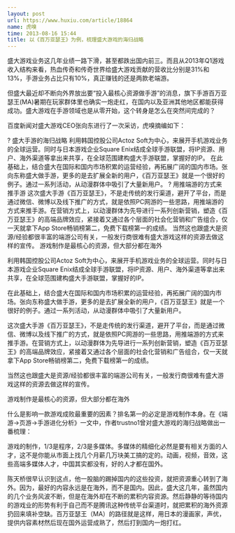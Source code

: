 ```yaml
---
layout: post
url: https://www.huxiu.com/article/18864
name: 虎嗅
time: 2013-08-16 15:44
title: 以《百万亚瑟王》为例，梳理盛大游戏的海归战略
---
```

盛大游戏业务这几年业绩一路下滑，甚至都跌出国内前三。而且从2013年Q1游戏收入结构来看，热血传奇和传奇世界给盛大游戏贡献的营收比分别是31%和13%，手游业务占比只有10%，真正赚钱的还是两款老端游。

但盛大最近却不断向外界放出要“投入最核心资源做手游”的消息，旗下手游百万亚瑟王(MA)暑期在玩家群体里也确实一炮走红，在国内以及亚洲其他地区都能获得成功。盛大游戏在手游领域也是从零开始，这个转身是怎么在突然间完成的？

百度新闻对盛大游戏CEO张向东进行了一次采访，虎嗅摘编如下：

? 盛大手游的海归战略 利用韩国控股公司Actoz Soft为中心，来展开手机游戏业务的全球运营。同时与日本游戏企业Square Enix结成全球手游联盟，将IP资源、用户、海外渠道等拿出来共享，在全球范围建构盛大手游联盟，掌握好的IP。 在此基础上，结合盛大在国际和国内市场积累的运营经验，再拓展广阔的国内市场。张向东称盛大做手游，更多的是去扩展全新的用户，《百万亚瑟王》就是一个很好的例子。通过一系列活动，从动漫群体中吸引了大量新用户。 ? 用推端游的方式来推手游 这次盛大手游《百万亚瑟王》，不是走传统的发行渠道，避开了平台，而是通过微信、微博以及线下推广的方式，就是依照PC网游的一些思路，用推端游的方式来推手游。在营销方式上，以动漫群体为先导进行一系列创新营销，塑造《百万亚瑟王》的高端品牌效应，紧接着又通过各个层面的社会化营销和广告组合，仅一天就拿下App Store畅销榜第二，免费下载榜第一的成绩。 当然这也跟盛大是资源/经验都很丰富的端游公司有关，一般发行商很难有盛大游戏这样的资源去做这样的宣传。 游戏制作是最核心的资源，但大部分都在海外

利用韩国控股公司Actoz Soft为中心，来展开手机游戏业务的全球运营。同时与日本游戏企业Square Enix结成全球手游联盟，将IP资源、用户、海外渠道等拿出来共享，在全球范围建构盛大手游联盟，掌握好的IP。

在此基础上，结合盛大在国际和国内市场积累的运营经验，再拓展广阔的国内市场。张向东称盛大做手游，更多的是去扩展全新的用户，《百万亚瑟王》就是一个很好的例子。通过一系列活动，从动漫群体中吸引了大量新用户。

这次盛大手游《百万亚瑟王》，不是走传统的发行渠道，避开了平台，而是通过微信、微博以及线下推广的方式，就是依照PC网游的一些思路，用推端游的方式来推手游。在营销方式上，以动漫群体为先导进行一系列创新营销，塑造《百万亚瑟王》的高端品牌效应，紧接着又通过各个层面的社会化营销和广告组合，仅一天就拿下App Store畅销榜第二，免费下载榜第一的成绩。

当然这也跟盛大是资源/经验都很丰富的端游公司有关，一般发行商很难有盛大游戏这样的资源去做这样的宣传。

游戏制作是最核心的资源，但大部分都在海外

什么是影响一款游戏成败最重要的因素？排名第一的必定是游戏制作本身。在《端游→页游→手游进化分析》一文中，作者trustno1曾对盛大游戏的海归战略做出一番梳理：

游戏的制作，1/3是程序，2/3是多媒体。多媒体的精细化必然是要有相关方面的人才，这不是你能从市面上找几个月薪几万块美工搞的定的。动画，视频，音效，这些高端多媒体人才，中国其实都没有，好的人才都在国外。

陈天桥很早认识到这点，他一股脑的踢掉国内的这些投资，就把资源重心转到了海外。因为，最好的内容永远是在海外，而不是国内。因此，盛大这几年，虽然国内的几个业务风波不断，但是在海外却在不断的累积内容资源。然后静静的等待国内的游戏业的形势有利于自己而不是腾讯这种传统平台渠道时，就把累积的海外资源扔回来填补空缺。百万亚瑟王（MA）的路径就是这样，用日本的漫画家，声优，提供内容素材然后现在国外运营成熟了，然后打到国内一炮打红。

